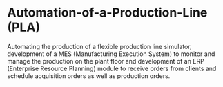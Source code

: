 # Automation-of-a-Production-Line (PLA)
 Automating the production of a flexible production line simulator, development of a MES (Manufacturing Execution System) to monitor and manage the production on the plant floor and  development of an ERP (Enterprise Resource Planning) module to receive orders from clients and schedule acquisition orders as well as production orders.
